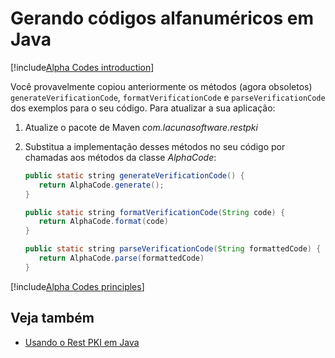 ﻿# Gerando códigos alfanuméricos em Java

[!include[Alpha Codes introduction](../../../includes/alpha-codes-intro.md)]

Você provavelmente copiou anteriormente os métodos (agora obsoletos) `generateVerificationCode`, `formatVerificationCode` e `parseVerificationCode`
dos exemplos para o seu código. Para atualizar a sua aplicação:

1. Atualize o pacote de Maven *com.lacunasoftware.restpki*
1. Substitua a implementação desses métodos no seu código por chamadas aos métodos da classe *AlphaCode*:

   ```java
   public static string generateVerificationCode() {
      return AlphaCode.generate();
   }
   
   public static string formatVerificationCode(String code) {
      return AlphaCode.format(code)
   }
   
   public static string parseVerificationCode(String formattedCode) {
      return AlphaCode.parse(formattedCode)
   }
   ```

[!include[Alpha Codes principles](../../../includes/alpha-codes-principles.md)]

## Veja também

* [Usando o Rest PKI em Java](index.md)

